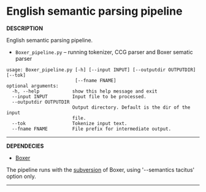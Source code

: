 English semantic parsing pipeline
===

**DESCRIPTION**

English semantic parsing pipeline.

* `Boxer_pipeline.py` – running tokenizer, CCG parser and Boxer sematic parser

```
usage: Boxer_pipeline.py [-h] [--input INPUT] [--outputdir OUTPUTDIR] [--tok]
                         [--fname FNAME]
optional arguments:
  -h, --help            show this help message and exit
  --input INPUT         Input file to be processed.
  --outputdir OUTPUTDIR
                        Output directory. Default is the dir of the input
                        file.
  --tok                 Tokenize input text.
  --fname FNAME         File prefix for intermediate output.
```

---

**DEPENDECIES**

* [Boxer](http://svn.ask.it.usyd.edu.au/trac/candc/wiki/boxer)

The pipeline runs with the [subversion](http://svn.ask.it.usyd.edu.au/trac/candc/wiki/Subversion) of Boxer, using '--semantics tacitus' option only.

---
